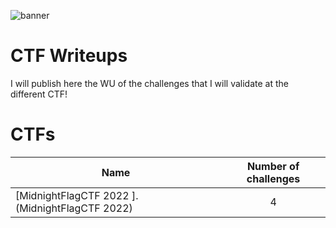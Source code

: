![banner]()

# CTF Writeups

I will publish here the WU of the challenges that I will validate at the different CTF!

# CTFs

| Name                                                             | Number of challenges | 
|------------------------------------------------------------------|:--------------------:|
| [MidnightFlagCTF 2022 ].(MidnightFlagCTF 2022)                         |          4          |



